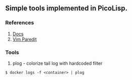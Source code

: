 
## Simple tools implemented in PicoLisp.
### References
1. [Docs](https://software-lab.de/doc/index.html)
1. [Vim Paredit](https://github.com/emezeske/paredit.vim/blob/master/doc/paredit.txt)

### Tools
1. plog - colorize tail log with hardcoded filter
```shell
$ docker logs -f <container> | plog
```
